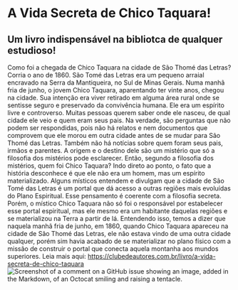 # A Vida Secreta de Chico Taquara!
## Um livro indispensável na bibliotca de qualquer estudioso!
Como foi a chegada de Chico Taquara na cidade de São Thomé das Letras? Corria o ano de 1860. São Tomé das Letras era um pequeno arraial encravado na Serra da Mantiqueira, no Sul de Minas Gerais. Numa manhã fria de junho, o jovem Chico Taquara, aparentando ter vinte anos, chegou na cidade. Sua intenção era viver retirado em alguma área rural onde se sentisse seguro e preservado da convivência humana. Ele era um espírito livre e controverso. Muitas pessoas querem saber onde ele nasceu, de qual cidade ele veio e quem eram seus pais. Na verdade, são perguntas que não podem ser respondidas, pois não há relatos e nem documentos que comprovem que ele morou em outra cidade antes de se mudar para São Thomé das Letras. Também não há notícias sobre quem foram seus pais, irmãos e parentes. A origem e o destino dele são um mistério que só a filosofia dos mistérios pode esclarecer. Então, segundo a filosofia dos mistérios, quem foi Chico Taquara? Indo direto ao ponto, o fato que a história desconhece é que ele não era um homem, mas um espírito materializado. Alguns místicos entendem e divulgam que a cidade de São Tomé das Letras é um portal que dá acesso a outras regiões mais evoluídas do Plano Espiritual. Esse pensamento é coerente com a filosofia secreta. Porém, o místico Chico Taquara não só foi o responsável por estabelecer esse portal espiritual, mas ele mesmo era um habitante daquelas regiões e se materializou na Terra a partir de lá. Entendendo isso, temos a dizer que naquela manhã fria de junho, em 1860, quando Chico Taquara apareceu na cidade de São Thomé das Letras, ele não estava vindo de uma outra cidade qualquer, porém sim havia acabado de se materializar no plano físico com a missão de construir o portal que conecta aquela montanha aos mundos superiores.
Leia mais aqui:
https://clubedeautores.com.br/livro/a-vida-secreta-de-chico-taquara
![Screenshot of a comment on a GitHub issue showing an image, added in the Markdown, of an Octocat smiling and raising a tentacle.]([https://myoctocat.com/assets/images/base-octocat.svg](https://blogger.googleusercontent.com/img/b/R29vZ2xl/AVvXsEi6GdNT5PCLbT-kHkyLg4XsQttF4uFTJ4EaPHT3dNnfTGIs53gshcS_jLLCNWl0TBUAAAmSuT24hlp5QXgHFIMp7ReS3j_LRk2KYIWp9ZozNd29MWXUGNf8gT2TVhr7Vv9lE6RIwEp3btHUUPRvZleHXPaEu2iRyI1MU6B--m783oBWDaae0xwPP1iWXJEk/s320/vida-de-chico-taquara.png)https://blogger.googleusercontent.com/img/b/R29vZ2xl/AVvXsEi6GdNT5PCLbT-kHkyLg4XsQttF4uFTJ4EaPHT3dNnfTGIs53gshcS_jLLCNWl0TBUAAAmSuT24hlp5QXgHFIMp7ReS3j_LRk2KYIWp9ZozNd29MWXUGNf8gT2TVhr7Vv9lE6RIwEp3btHUUPRvZleHXPaEu2iRyI1MU6B--m783oBWDaae0xwPP1iWXJEk/s320/vida-de-chico-taquara.png)
